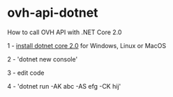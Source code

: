 # ovh-api-dotnet
How to call OVH API with .NET Core 2.0

1 - [install dotnet core 2.0](https://www.microsoft.com/net/core) for Windows, Linux or MacOS

2 - 'dotnet new console'

3 - edit code

4 - 'dotnet run -AK abc -AS efg -CK hij'
